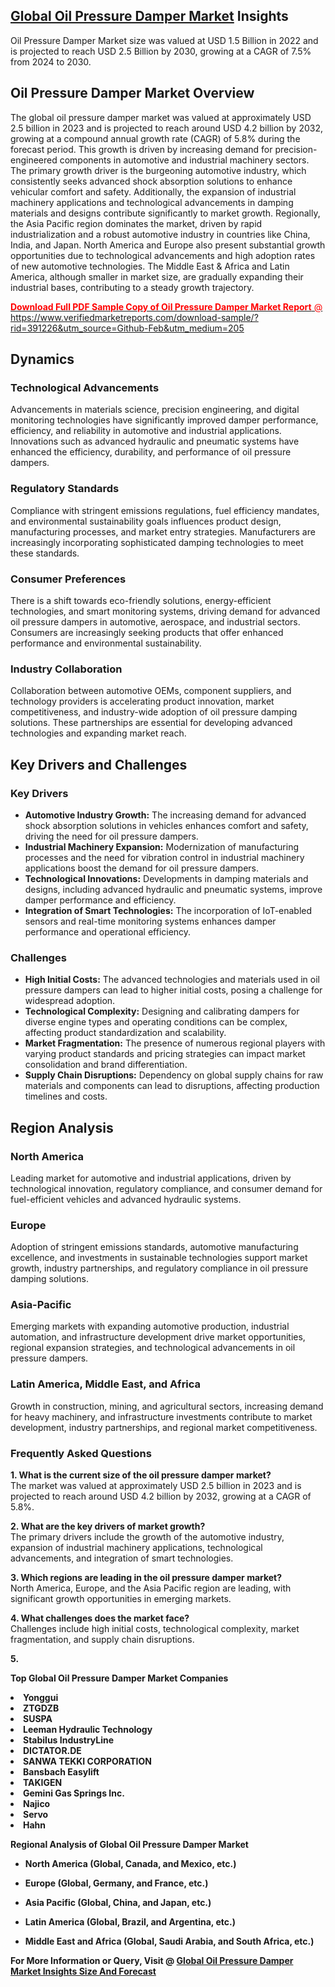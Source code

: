 <h2><a href="https://www.verifiedmarketreports.com/download-sample/?rid=391226&amp;utm_source=Github&amp;utm_medium=205" target="_blank">Global Oil Pressure Damper Market</a> Insights</h2><p>Oil Pressure Damper Market size was valued at USD 1.5 Billion in 2022 and is projected to reach USD 2.5 Billion by 2030, growing at a CAGR of 7.5% from 2024 to 2030.</p><p> <h2>Oil Pressure Damper Market Overview</h2> <p>The global oil pressure damper market was valued at approximately USD 2.5 billion in 2023 and is projected to reach around USD 4.2 billion by 2032, growing at a compound annual growth rate (CAGR) of 5.8% during the forecast period. This growth is driven by increasing demand for precision-engineered components in automotive and industrial machinery sectors. The primary growth driver is the burgeoning automotive industry, which consistently seeks advanced shock absorption solutions to enhance vehicular comfort and safety. Additionally, the expansion of industrial machinery applications and technological advancements in damping materials and designs contribute significantly to market growth. Regionally, the Asia Pacific region dominates the market, driven by rapid industrialization and a robust automotive industry in countries like China, India, and Japan. North America and Europe also present substantial growth opportunities due to technological advancements and high adoption rates of new automotive technologies. The Middle East & Africa and Latin America, although smaller in market size, are gradually expanding their industrial bases, contributing to a steady growth trajectory. </p> <p><a href="#"><p><span class=""><span style="color: #ff0000;"><strong>Download Full PDF Sample Copy of Oil Pressure Damper Market Report</strong> @ </span><a href="https://www.verifiedmarketreports.com/download-sample/?rid=391226&amp;utm_source=Github-Feb&amp;utm_medium=205" target="_blank">https://www.verifiedmarketreports.com/download-sample/?rid=391226&amp;utm_source=Github-Feb&amp;utm_medium=205</a></span></p></a></p> <h2>Dynamics</h2> <h3>Technological Advancements</h3> <p>Advancements in materials science, precision engineering, and digital monitoring technologies have significantly improved damper performance, efficiency, and reliability in automotive and industrial applications. Innovations such as advanced hydraulic and pneumatic systems have enhanced the efficiency, durability, and performance of oil pressure dampers. </p> <h3>Regulatory Standards</h3> <p>Compliance with stringent emissions regulations, fuel efficiency mandates, and environmental sustainability goals influences product design, manufacturing processes, and market entry strategies. Manufacturers are increasingly incorporating sophisticated damping technologies to meet these standards. </p> <h3>Consumer Preferences</h3> <p>There is a shift towards eco-friendly solutions, energy-efficient technologies, and smart monitoring systems, driving demand for advanced oil pressure dampers in automotive, aerospace, and industrial sectors. Consumers are increasingly seeking products that offer enhanced performance and environmental sustainability. </p> <h3>Industry Collaboration</h3> <p>Collaboration between automotive OEMs, component suppliers, and technology providers is accelerating product innovation, market competitiveness, and industry-wide adoption of oil pressure damping solutions. These partnerships are essential for developing advanced technologies and expanding market reach. </p> <h2>Key Drivers and Challenges</h2> <h3>Key Drivers</h3> <ul> <li><strong>Automotive Industry Growth:</strong> The increasing demand for advanced shock absorption solutions in vehicles enhances comfort and safety, driving the need for oil pressure dampers. </li> <li><strong>Industrial Machinery Expansion:</strong> Modernization of manufacturing processes and the need for vibration control in industrial machinery applications boost the demand for oil pressure dampers. </li> <li><strong>Technological Innovations:</strong> Developments in damping materials and designs, including advanced hydraulic and pneumatic systems, improve damper performance and efficiency. </li> <li><strong>Integration of Smart Technologies:</strong> The incorporation of IoT-enabled sensors and real-time monitoring systems enhances damper performance and operational efficiency. </li> </ul> <h3>Challenges</h3> <ul> <li><strong>High Initial Costs:</strong> The advanced technologies and materials used in oil pressure dampers can lead to higher initial costs, posing a challenge for widespread adoption. </li> <li><strong>Technological Complexity:</strong> Designing and calibrating dampers for diverse engine types and operating conditions can be complex, affecting product standardization and scalability. </li> <li><strong>Market Fragmentation:</strong> The presence of numerous regional players with varying product standards and pricing strategies can impact market consolidation and brand differentiation. </li> <li><strong>Supply Chain Disruptions:</strong> Dependency on global supply chains for raw materials and components can lead to disruptions, affecting production timelines and costs. </li> </ul> <h2>Region Analysis</h2> <h3>North America</h3> <p>Leading market for automotive and industrial applications, driven by technological innovation, regulatory compliance, and consumer demand for fuel-efficient vehicles and advanced hydraulic systems. </p> <h3>Europe</h3> <p>Adoption of stringent emissions standards, automotive manufacturing excellence, and investments in sustainable technologies support market growth, industry partnerships, and regulatory compliance in oil pressure damping solutions. </p> <h3>Asia-Pacific</h3> <p>Emerging markets with expanding automotive production, industrial automation, and infrastructure development drive market opportunities, regional expansion strategies, and technological advancements in oil pressure dampers. </p> <h3>Latin America, Middle East, and Africa</h3> <p>Growth in construction, mining, and agricultural sectors, increasing demand for heavy machinery, and infrastructure investments contribute to market development, industry partnerships, and regional market competitiveness. </p> <h3>Frequently Asked Questions</h3> <p><strong>1. What is the current size of the oil pressure damper market?</strong><br> The market was valued at approximately USD 2.5 billion in 2023 and is projected to reach around USD 4.2 billion by 2032, growing at a CAGR of 5.8%. </p> <p><strong>2. What are the key drivers of market growth?</strong><br> The primary drivers include the growth of the automotive industry, expansion of industrial machinery applications, technological advancements, and integration of smart technologies. </p> <p><strong>3. Which regions are leading in the oil pressure damper market?</strong><br> North America, Europe, and the Asia Pacific region are leading, with significant growth opportunities in emerging markets. </p> <p><strong>4. What challenges does the market face?</strong><br> Challenges include high initial costs, technological complexity, market fragmentation, and supply chain disruptions. </p> <p><strong>5.</p><p><strong>Top Global Oil Pressure Damper Market Companies</strong></p><div data-test-id=""><p><li>Yonggui</li><li> ZTGDZB</li><li> SUSPA</li><li> Leeman Hydraulic Technology</li><li> Stabilus IndustryLine</li><li> DICTATOR.DE</li><li> SANWA TEKKI CORPORATION</li><li> Bansbach Easylift</li><li> TAKIGEN</li><li> Gemini Gas Springs Inc.</li><li> Najico</li><li> Servo</li><li> Hahn</li></p><div><strong>Regional Analysis of&nbsp;Global Oil Pressure Damper Market</strong></div><ul><li dir="ltr"><p dir="ltr">North America&nbsp;(Global, Canada, and Mexico, etc.)</p></li><li dir="ltr"><p dir="ltr">Europe (Global, Germany, and France, etc.)</p></li><li dir="ltr"><p dir="ltr">Asia Pacific&nbsp;(Global, China, and Japan, etc.)</p></li><li dir="ltr"><p dir="ltr">Latin America&nbsp;(Global, Brazil, and Argentina, etc.)</p></li><li dir="ltr">Middle East and Africa&nbsp;(Global, Saudi Arabia, and South Africa, etc.)</li></ul><p><strong>For More Information or Query, Visit @&nbsp;</strong><strong><a href="https://www.verifiedmarketreports.com/product/oil-pressure-damper-market/?utm_source=Github&amp;utm_medium=205" target="_blank">Global Oil Pressure Damper Market Insights Size And Forecast</a></strong></p></div>
